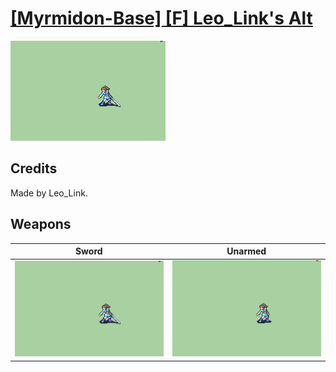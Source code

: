 # [\[Myrmidon-Base\] \[F\] Leo_Link's Alt](./%5BMyrmidon-Base%5D%20%5BF%5D%20Leo_Link's%20Alt)

<img src="./1.%20Sword/Sword_000.png" alt="[Myrmidon-Base] [F] Leo_Link's Alt standing" />

## Credits

Made by Leo_Link.

## Weapons


|Sword |Unarmed |
|  :---: | :---: |
| <img alt="Sword animation" src="./1.%20Sword/Sword.gif" /> | <img alt="Unarmed animation" src="./8.%20Unarmed/Unarmed.gif" /> |
